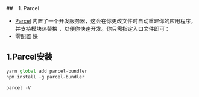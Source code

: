 
##　1. Parcel
- [Parcel](https://parceljs.org/getting_started.html)
 内置了一个开发服务器，这会在你更改文件时自动重建你的应用程序，并支持模块热替换 ，以便你快速开发。你只需指定入口文件即可：
- 零配置 快
## 1.Parcel安装
```js
yarn global add parcel-bundler
npm install -g parcel-bundler

parcel -V
```

